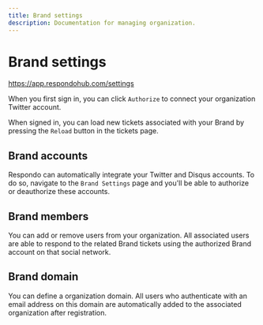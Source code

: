 ```yaml
---
title: Brand settings
description: Documentation for managing organization.
---
```


# Brand settings

<https://app.respondohub.com/settings>

When you first sign in, you can click `Authorize` to connect your organization
Twitter account.

When signed in, you can load new tickets associated with your Brand by pressing
the `Reload` button in the tickets page.

## Brand accounts

Respondo can automatically integrate your Twitter and Disqus accounts. To do so,
navigate to the `Brand Settings` page and you'll be able to authorize or
deauthorize these accounts.

## Brand members

You can add or remove users from your organization. All associated users are able
to respond to the related Brand tickets using the authorized Brand account on
that social network.

## Brand domain

You can define a organization domain. All users who authenticate with an email
address on this domain are automatically added to the associated organization
after registration.
